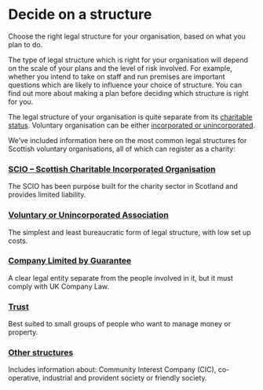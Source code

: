 # Decide on a structure

Choose the right legal structure for your organisation, based on what you plan to do.

The type of legal structure which is right for your organisation will depend on the scale of your plans and the level of risk involved. For example, whether you intend to take on staff and run premises are important questions which are likely to influence your choice of structure. You can find out more about making a plan before deciding which structure is right for you.

The legal structure of your organisation is quite separate from its [charitable status](decide-on-charitable-status.md). Voluntary organisation can be either [incorporated or unincorporated](consider-the-risks.md).

We’ve included information here on the most common legal structures for Scottish voluntary organisations, all of which can register as a charity:

### [SCIO – Scottish Charitable Incorporated Organisation](scio.md)

The SCIO has been purpose built for the charity sector in Scotland and provides limited liability.

### [Voluntary or Unincorporated Association](voluntary-unincorporated-association.md)

The simplest and least bureaucratic form of legal structure, with low set up costs.

### [Company Limited by Guarantee](company-limited-by-guarantee.md)

A clear legal entity separate from the people involved in it, but it must comply with UK Company Law.

### [Trust](trust.md)

Best suited to small groups of people who want to manage money or property.

### [Other structures](other-structures.md)

Includes information about: Community Interest Company (CIC), co-operative, industrial and provident society or friendly society.
